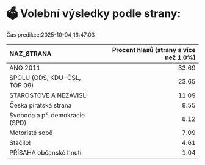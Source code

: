 # 🗳️ Volební výsledky podle strany:

Čas predikce:2025-10-04_16:47:03

| NAZ_STRANA                     |   Procent hlasů (strany s více než 1.0%) |
|:-------------------------------|-----------------------------------------:|
| ANO 2011                       |                                    33.69 |
| SPOLU (ODS, KDU-ČSL, TOP 09)   |                                    23.65 |
| STAROSTOVÉ A NEZÁVISLÍ         |                                    11.09 |
| Česká pirátská strana          |                                     8.55 |
| Svoboda a př. demokracie (SPD) |                                     8.12 |
| Motoristé sobě                 |                                     7.09 |
| Stačilo!                       |                                     4.61 |
| PŘÍSAHA občanské hnutí         |                                     1.04 |